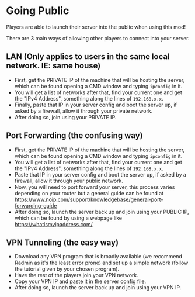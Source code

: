 # Going Public

Players are able to launch their server into the public when using this mod!

There are 3 main ways of allowing other players to connect into your server.

## LAN (Only applies to users in the same local network. IE: same house)

* First, get the PRIVATE IP of the machine that will be hosting the server, which can be found opening a CMD window and typing `ipconfig` in it. 
* You will get a list of networks after that, find your current one and get the "IPv4 Address", something along the lines of `192.168.x.x`.
* Finally, paste that IP in your server config and boot the server up, if asked by a firewall, allow it through your private network. 
* After doing so, join using your PRIVATE IP.


## Port Forwarding (the confusing way)

* First, get the PRIVATE IP of the machine that will be hosting the server, which can be found opening a CMD window and typing `ipconfig` in it. 
* You will get a list of networks after that, find your current one and get the "IPv4 Address", something along the lines of `192.168.x.x`. 
* Paste that IP in your server config and boot the server up, if asked by a firewall, allow it through your public network. 
* Now, you will need to port forward your server, this process varies depending on your router but a general guide can be found at https://www.noip.com/support/knowledgebase/general-port-forwarding-guide 
* After doing so, launch the server back up and join using your PUBLIC IP, which can be found by using a webpage like https://whatismyipaddress.com/

## VPN Tunneling (the easy way)

* Download any VPN program that is broadly available (we recommend Radmin as it's the least error prone) and set up a simple network (follow the tutorial given by your chosen program). 
* Have the rest of the players join your VPN network. 
* Copy your VPN IP and paste it in the server config file. 
* After doing so, launch the server back up and join using your VPN IP.

